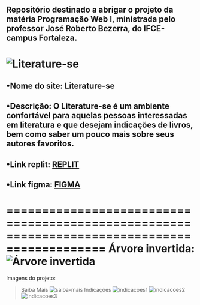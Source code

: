 <h2>Repositório destinado a abrigar o projeto da matéria Programação Web I, ministrada pelo professor José Roberto Bezerra, do  IFCE-campus Fortaleza.</h2>



![Literature-se](https://github.com/Julia-maria56/Literature-se/assets/125198189/aef57b8e-b136-47de-8d9e-b60357861322)
========================================================================================================================

•Nome do site: Literature-se
-
•Descrição: O Literature-se é um ambiente confortável para aquelas pessoas interessadas em literatura e que desejam indicações de livros, bem como saber um pouco mais sobre seus autores favoritos.
-
•Link replit: [REPLIT](https://replit.com/@juliamariaswift/Literature-se#app.js)
-
•Link figma: <a href="https://www.figma.com/file/EKRk5VUuRhV72gUtvgGKNX/Literature-se?type=design&node-id=0%3A1&mode=design&t=yYtMM889et9oRZuR-1">FIGMA</a>
-
============================================================================================
Árvore invertida: 
![Árvore invertida](https://github.com/Julia-maria56/Literature-se/assets/125198189/f865538f-e3a9-40ed-a508-f375df9cff7c)
============================================================================================
Imagens do projeto:
>Saiba Mais
![saiba-mais](https://github.com/Julia-maria56/Literature-se/assets/125198189/199bfc67-a21b-4a20-8e6c-f96ee5ad8824)
>Indicações
![indicacoes1](https://github.com/Julia-maria56/Literature-se/assets/125198189/eb4e459b-40d6-4b88-bf7e-262d55a3f5ab)
![indicacoes2](https://github.com/Julia-maria56/Literature-se/assets/125198189/a1fe19d9-1f43-48b0-96c4-16cc3328f980)
![indicacoes3](https://github.com/Julia-maria56/Literature-se/assets/125198189/9042611f-8f8f-4a9c-8a35-e6a8865bdcaf)


